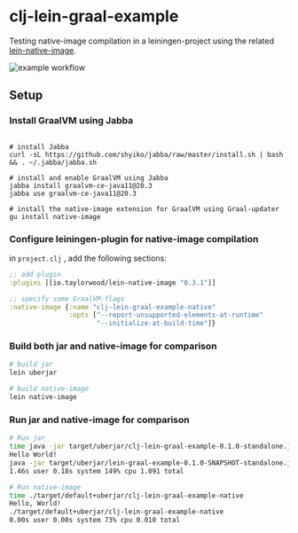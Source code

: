 # clj-lein-graal-example

Testing native-image compilation in a leiningen-project using the related [lein-native-image](https://github.com/taylorwood/lein-native-image).

![example workflow](https://github.com/joakimen/clj-lein-graal-example/actions/workflows/clojure.yml/badge.svg)

## Setup

### Install GraalVM using Jabba

```shell

# install Jabba
curl -sL https://github.com/shyiko/jabba/raw/master/install.sh | bash && . ~/.jabba/jabba.sh

# install and enable GraalVM using Jabba
jabba install graalvm-ce-java11@20.3
jabba use graalvm-ce-java11@20.3

# install the native-image extension for GraalVM using Graal-updater
gu install native-image

```

### Configure leiningen-plugin for native-image compilation

in `project.clj` , add the following sections:

```clojure
;; add plugin 
:plugins [[io.taylorwood/lein-native-image "0.3.1"]]

;; specify some GraalVM-flags
:native-image {:name "clj-lein-graal-example-native"
               :opts ["--report-unsupported-elements-at-runtime"
                      "--initialize-at-build-time"]}
```

### Build both jar and native-image for comparison

```sh
# build jar
lein uberjar

# build native-image
lein native-image
```

### Run jar and native-image for comparison

```sh
# Run jar
time java -jar target/uberjar/clj-lein-graal-example-0.1.0-standalone.jar
Hello World!
java -jar target/uberjar/lein-graal-example-0.1.0-SNAPSHOT-standalone.jar
1.46s user 0.18s system 149% cpu 1.091 total

# Run native-image
time ./target/default+uberjar/clj-lein-graal-example-native
Hello, World!
./target/default+uberjar/clj-lein-graal-example-native
0.00s user 0.00s system 73% cpu 0.010 total
```
